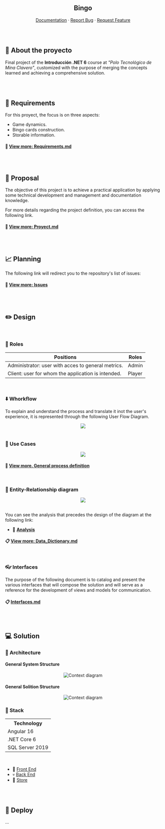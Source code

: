 <section align="center">

# Bingo


[Documentation](https://github.com/MatiasMolina000/Juegobingo/tree/main)
·
[Report Bug](https://github.com/MatiasMolina000/Juegobingo/issues)
·
[Request Feature](https://github.com/MatiasMolina000/Juegobingo/issues)

</section>

<br><br>

## 💼 About the proyecto
Final project of the **Introducción .NET 6** course at *"Polo Tecnológico de Mina Clavero"*, customized with the purpose of merging the concepts learned and achieving a comprehensive solution.

<br><br>

## 📝 Requirements
For this proyect, the focus is on three aspects:
 - Game dynamics.
 - Bingo cards construction.
 - Storable information.

#### 🔎 [View more: Requirements.md](./docs/Requirements.md)

<br><br>

## 📖 Proposal
The objective of this project is to achieve a practical application by applying some technical development and management and documentation knowledge.

For more details regarding the project definition, you can access the following link.
#### 🔎 [View more: Proyect.md](./docs/Proyect.md)

<br><br>

## 📈 Planning
The following link will redirect you to the repository's list of issues:

#### 🎫 [View more: Issues](https://github.com/users/MatiasMolina000/projects/1/views/2?layout=roadmap)

<br><br>

## ✏️ Design

<br>

### 👥 Roles

<table align=center>
    <thead>
        <tr>
            <th>Positions</th>
            <th>Roles</th>
        </tr>
    </thead>
    <tbody>
        <tr>
            <td>Administrator: user with acces to general metrics.</td>
            <td>Admin</td>
        </tr>
        <tr>
            <td>Client: user for whom the application is intended.</td>
            <td>Player</td>
        </tr>
    </tbody>
</table>

<br>

### ⬇️ Whorkflow
To explain and understand the process and translate it inot the user's experience, it is represented through the following User Flow Diagram.

<section align=center>
    <img src="./docs/assets/diagrams/UserFlow.jpg">
</section>

<br>

### 👤 Use Cases

<section align=center>
    <img src="./docs/assets/diagrams/useCases.jpg">
</section>

#### 🔎 [View more. General process definition](./docs/redesign/General_process_definition.md)

<br>

### 🔖 Entity-Relationship diagram

<section align=center>
    <img src="./docs/assets/diagrams/New_DER.jpg">
</section>

<br>

You can see the analysis that precedes the design of the diagram at the following link: 
- 🔬 [**Analysis**](./docs/redesign/Database_model_review.md)

#### 📋 [View more: Data_Dictionary.md](./docs/redesign/Data_Dictionary.md)

<br>

### 👓 Interfaces

The purpose of the following document is to catalog and present the various interfaces that will compose the solution and will serve as a reference for the development of views and models for communication.


#### 📋 [Interfaces.md](./docs/redesign/Interfaces.md)


<br><br>

## 💻 Solution

### 📐 Architecture

#### General System Structure

<section align=center>
    <img src="./docs/assets/diagrams/Context.jpg" alt="Context diagram">
</section>

#### General Solition Structure

<section align=center>
    <img src="./docs/assets/diagrams/Solution.jpg" alt="Context diagram">
</section>

### 👾 Stack

<table align=center>
    <tr><th>Technology</th><tr>
    </tr><td>Angular 16</td></tr>
    </tr><td>.NET Core 6</td></tr>
    </tr><td>SQL Server 2019</td></tr>
</table>

<br>

- 🌸 [Front End]()
- 💀 [Back End](https://github.com/MatiasMolina000/BingoGame/tree/back_end)
- 🏦 [Store]()

<br><br>

## 🚀 Deploy

...
